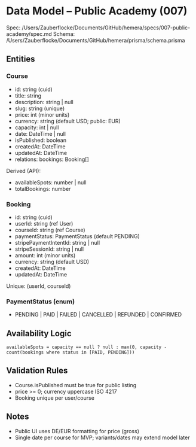 # Data Model – Public Academy (007)

Spec: /Users/Zauberflocke/Documents/GitHub/hemera/specs/007-public-academy/spec.md Schema:
/Users/Zauberflocke/Documents/GitHub/hemera/prisma/schema.prisma

## Entities

### Course

- id: string (cuid)
- title: string
- description: string | null
- slug: string (unique)
- price: int (minor units)
- currency: string (default USD; public: EUR)
- capacity: int | null
- date: DateTime | null
- isPublished: boolean
- createdAt: DateTime
- updatedAt: DateTime
- relations: bookings: Booking[]

Derived (API):

- availableSpots: number | null
- totalBookings: number

### Booking

- id: string (cuid)
- userId: string (ref User)
- courseId: string (ref Course)
- paymentStatus: PaymentStatus (default PENDING)
- stripePaymentIntentId: string | null
- stripeSessionId: string | null
- amount: int (minor units)
- currency: string (default USD)
- createdAt: DateTime
- updatedAt: DateTime

Unique: (userId, courseId)

### PaymentStatus (enum)

- PENDING | PAID | FAILED | CANCELLED | REFUNDED | CONFIRMED

## Availability Logic

```text
availableSpots = capacity == null ? null : max(0, capacity - count(bookings where status in [PAID, PENDING]))
```

## Validation Rules

- Course.isPublished must be true for public listing
- price >= 0; currency uppercase ISO 4217
- Booking unique per user/course

## Notes

- Public UI uses DE/EUR formatting for price (gross)
- Single date per course for MVP; variants/dates may extend model later
